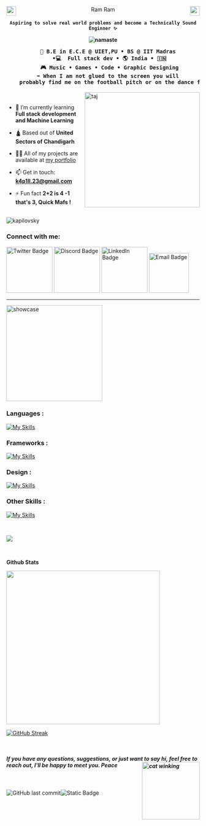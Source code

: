 <p align="center">
  <img src="https://em-content.zobj.net/source/apple/391/folded-hands_light-skin-tone_1f64f-1f3fb_1f3fb.png" width="25" align="left"> 
    Ram Ram 
   <img align="right" width="25" src="https://moon-svg.minung.dev/moon.svg?theme=basic" alt="moon.svg" />
</p>

**<h4 align="center">`Aspiring to solve real world problems and become a Technically Sound Enginner ✨`**

![namaste](gitBanner.svg)

<pre align="center">
    💼 B.E in E.C.E @ UIET,PU • BS @ IIT Madras 
    •💻  Full stack dev • 🌎 India • 🇮🇳
    🎮 Music • Games • Code • Graphic Designing
    ➡️ When I am not glued to the screen you will 
    probably find me on the football pitch or on the dance floor.
</pre>
</h4>

<img src="taj.png" alt="taj" align="right" width="300"> <br>

* 🌱 I’m currently learning **Full stack development and Machine Learning**
* 🛕 Based out of **United Sectors of Chandigarh**

* 👨‍💻 All of my projects are available at [my portfolio](http://kapilovsky.notion.site)

* 📫 Get in touch: **<k4p1ll.23@gmail.com>**

* ⚡ Fun fact **2+2 is 4 -1 that's 3, Quick Mafs !**

<br>
<img src="https://komarev.com/ghpvc/?username=k4p1l&label=Profile%20views&color=000000&style=for-the-badge" alt="kapilovsky"/>

<h3 align="left">Connect with me:</h3>

<a href="https://x.com/kapilovsky" ><img width="120" src="https://img.shields.io/badge/-Twitter?style=for-the-badge&logo=x&logoColor=fff&label=Twitter&labelColor=000&color=000" alt="Twitter Badge" /></a> <a href="https://discord.com/users/864428698412384266"><img width="120" src="https://img.shields.io/badge/-Discord?style=for-the-badge&logo=discord&logoColor=fff&label=Discord&labelColor=000&color=000" alt="Discord Badge" /></a> <a href="https://www.linkedin.com/in/kapilovsky/"><img width="120" src="https://img.shields.io/badge/-LinkedIn?style=for-the-badge&logo=linkedin&logoColor=fff&label=LinkedIn&labelColor=000&color=000" alt="LinkedIn Badge" /></a> <a href="mailto:kapilydym23@gmail.com"><img width="104" src="https://img.shields.io/badge/-gmail?style=for-the-badge&logo=gmail&logoColor=fff&logoSize=auto&label=Email&labelColor=000&color=000" alt="Email Badge" /></a>

---

<img src="showcase.png" alt="showcase" width="250">

### Languages : <br>

[![My Skills](https://skillicons.dev/icons?i=html,css,js,ts,py,java,cpp,rust)](https://skillicons.dev)

### Frameworks : <br>
[![My Skills](https://skillicons.dev/icons?i=react,vue,next,flask,nodejs,express,tailwind&theme=light)](https://skillicons.dev)

### Design : <br>
[![My Skills](https://skillicons.dev/icons?i=figma,ps,pr,ae,blender&theme=light)](https://skillicons.dev)

### Other Skills : <br>
[![My Skills](https://skillicons.dev/icons?i=redis,bash,linux,pinia,mongodb,postgres,postman,sqlite,supabase,vercel,vscode,neovim,notion,arduino&theme=light)](https://skillicons.dev)

<br>




[<img src="yt.svg">](https://youtu.be/ROC1Bg4fBQc?feature=shared)



<br>

**Github Stats**

<img src="https://pixel-profile-ui.vercel.app/api/github-stats?username=kapilovsky&screen_effect=true&include_all_commits=true&pixelate_avatar=false&theme=fuji&theme=fuji&color=%23ffffffFF" width="400" />




[![GitHub Streak](https://github-readme-streak-stats-taupe-nine.vercel.app?user=kapilovsky&theme=shadow-purple&hide_border=true)](https://git.io/streak-stats)

<br>


##### If you have any questions, suggestions, or just want to say hi, feel free to reach out, I'll be happy to meet you. Peace <img src="cat.png" alt="cat winking" width="150" align="right">



<br>

![GitHub last commit](https://img.shields.io/github/last-commit/kapilovsky/kapilovsky?style=for-the-badge&logo=git&logoColor=fff&labelColor=000&color=32a632)![Static Badge](https://img.shields.io/badge/-Created%20By?style=for-the-badge&logo=github&logoColor=FFF&label=kapilovsky&labelColor=000&color=000)




